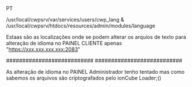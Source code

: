 PT

/usr/local/cwpsrv/var/services/users/cwp_lang
		&
/usr/local/cwpsrv/htdocs/resources/admin/modules/language

Estaas são as localizações onde se podem alterar os arquios de texto para alteração de idioma no PAINEL CLIENTE apenas "https://xxx.xxx.xxx.xxx:2083" 


###########################
###########################

As alteração de idioma no PAINEL Administrador tenho tentado mas como sabemos os arquivos são criptografados pelo ionCube Loader;()


